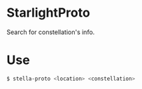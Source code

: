 # StarlightProto

Search for constellation's info.

# Use
```bash
$ stella-proto <location> <constellation>

```
